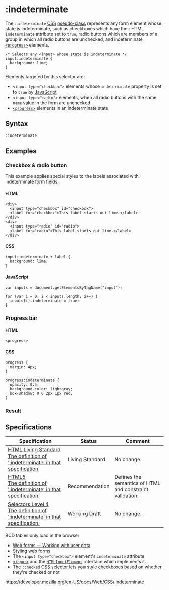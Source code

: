 # :indeterminate

The `:indeterminate` [CSS](https://developer.mozilla.org/en-US/docs/Web/CSS) [pseudo-class](pseudo-classes) represents any form element whose state is indeterminate, such as checkboxes which have their HTML `indeterminate` attribute set to `true`, radio buttons which are members of a group in which all radio buttons are unchecked, and indeterminate [`<progress>`](https://developer.mozilla.org/en-US/docs/Web/HTML/Element/progress) elements.

    /* Selects any <input> whose state is indeterminate */
    input:indeterminate {
      background: lime;
    }

Elements targeted by this selector are:

- `<input type="checkbox">` elements whose `indeterminate` property is set to `true` by [JavaScript](https://developer.mozilla.org/en-US/docs/Web/JavaScript)
- `<input type="radio">` elements, when all radio buttons with the same `name` value in the form are unchecked
- [`<progress>`](https://developer.mozilla.org/en-US/docs/Web/HTML/Element/progress) elements in an indeterminate state

## Syntax

    :indeterminate

## Examples

### Checkbox & radio button

This example applies special styles to the labels associated with indeterminate form fields.

#### HTML

    <div>
      <input type="checkbox" id="checkbox">
      <label for="checkbox">This label starts out lime.</label>
    </div>
    <div>
      <input type="radio" id="radio">
      <label for="radio">This label starts out lime.</label>
    </div>

#### CSS

    input:indeterminate + label {
      background: lime;
    }

#### JavaScript

    var inputs = document.getElementsByTagName("input");

    for (var i = 0; i < inputs.length; i++) {
      inputs[i].indeterminate = true;
    }

### Progress bar

#### HTML

    <progress>

#### CSS

    progress {
      margin: 4px;
    }

    progress:indeterminate {
      opacity: 0.5;
      background-color: lightgray;
      box-shadow: 0 0 2px 1px red;
    }

### Result

## Specifications

<table><thead><tr class="header"><th>Specification</th><th>Status</th><th>Comment</th></tr></thead><tbody><tr class="odd"><td><a href="https://html.spec.whatwg.org/multipage/#selector-indeterminate">HTML Living Standard<br />
<span class="small">The definition of ':indeterminate' in that specification.</span></a></td><td><span class="spec-living">Living Standard</span></td><td>No change.</td></tr><tr class="even"><td><a href="https://www.w3.org/TR/html52/#selector-indeterminate">HTML5<br />
<span class="small">The definition of ':indeterminate' in that specification.</span></a></td><td><span class="spec-rec">Recommendation</span></td><td>Defines the semantics of HTML and constraint validation.</td></tr><tr class="odd"><td><a href="https://drafts.csswg.org/selectors-4/#indeterminate">Selectors Level 4<br />
<span class="small">The definition of ':indeterminate' in that specification.</span></a></td><td><span class="spec-wd">Working Draft</span></td><td>No change.</td></tr></tbody></table>

BCD tables only load in the browser

- [Web forms — Working with user data](https://developer.mozilla.org/en-US/docs/Learn/Forms)
- [Styling web forms](https://developer.mozilla.org/en-US/docs/Learn/Forms/Styling_web_forms)
- The `<input type="checkbox">` element's `indeterminate` attribute
- [`<input>`](https://developer.mozilla.org/en-US/docs/Web/HTML/Element/input) and the [`HTMLInputElement`](https://developer.mozilla.org/en-US/docs/Web/API/HTMLInputElement) interface which implements it.
- The [`:checked`](:checked) CSS selector lets you style checkboxes based on whether they're checked or not

<a href="https://developer.mozilla.org/en-US/docs/Web/CSS/:indeterminate" class="_attribution-link">https://developer.mozilla.org/en-US/docs/Web/CSS/:indeterminate</a>
